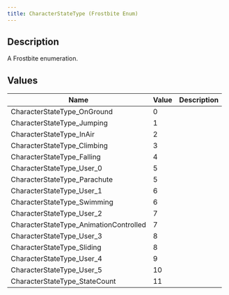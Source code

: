 ```yaml
---
title: CharacterStateType (Frostbite Enum)
---
```

## Description

A Frostbite enumeration.

## Values

| Name                                    | Value | Description |
| --------------------------------------- | ----- | ----------- |
| CharacterStateType\_OnGround            | 0     |             |
| CharacterStateType\_Jumping             | 1     |             |
| CharacterStateType\_InAir               | 2     |             |
| CharacterStateType\_Climbing            | 3     |             |
| CharacterStateType\_Falling             | 4     |             |
| CharacterStateType\_User\_0             | 5     |             |
| CharacterStateType\_Parachute           | 5     |             |
| CharacterStateType\_User\_1             | 6     |             |
| CharacterStateType\_Swimming            | 6     |             |
| CharacterStateType\_User\_2             | 7     |             |
| CharacterStateType\_AnimationControlled | 7     |             |
| CharacterStateType\_User\_3             | 8     |             |
| CharacterStateType\_Sliding             | 8     |             |
| CharacterStateType\_User\_4             | 9     |             |
| CharacterStateType\_User\_5             | 10    |             |
| CharacterStateType\_StateCount          | 11    |             |
